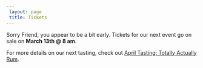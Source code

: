 ```yaml
---
 layout: page
 title: Tickets
---
```


Sorry Friend, you appear to be a bit early. Tickets for our next event go on sale on **March 13th @ 8 am**.

For more details on our next tasting, check out [April Tasting: Totally Actually Rum][1].

[1]: /most-recent/
